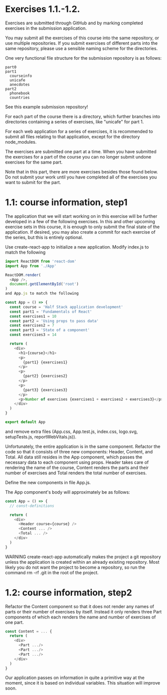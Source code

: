 # Exercises 1.1.-1.2.
Exercises are submitted through GitHub and by marking completed exercises in the submission application.

You may submit all the exercises of this course into the same repository, or use multiple repositories. If you submit exercises of different parts into the same repository, please use a sensible naming scheme for the directories.

One very functional file structure for the submission repository is as follows:
```
part0
part1
  courseinfo
  unicafe
  anecdotes
part2
  phonebook
  countries
```
See this example submission repository!

For each part of the course there is a directory, which further branches into directories containing a series of exercises, like "unicafe" for part 1.

For each web application for a series of exercises, it is recommended to submit all files relating to that application, except for the directory node_modules.

The exercises are submitted one part at a time. When you have submitted the exercises for a part of the course you can no longer submit undone exercises for the same part.

Note that in this part, there are more exercises besides those found below. Do not submit your work until you have completed all of the exercises you want to submit for the part.

# 1.1: course information, step1
The application that we will start working on in this exercise will be further developed in a few of the following exercises. In this and other upcoming exercise sets in this course, it is enough to only submit the final state of the application. If desired, you may also create a commit for each exercise of the series, but this is entirely optional.

Use create-react-app to initialize a new application. Modify index.js to match the following
```javascript
import ReactDOM from 'react-dom'
import App from './App'

ReactDOM.render(
  <App />, 
  document.getElementById('root')
)
and App.js to match the following

const App = () => {
  const course = 'Half Stack application development'
  const part1 = 'Fundamentals of React'
  const exercises1 = 10
  const part2 = 'Using props to pass data'
  const exercises2 = 7
  const part3 = 'State of a component'
  const exercises3 = 14

  return (
    <div>
      <h1>{course}</h1>
      <p>
        {part1} {exercises1}
      </p>
      <p>
        {part2} {exercises2}
      </p>
      <p>
        {part3} {exercises3}
      </p>
      <p>Number of exercises {exercises1 + exercises2 + exercises3}</p>
    </div>
  )
}

export default App
```
and remove extra files (App.css, App.test.js, index.css, logo.svg, setupTests.js, reportWebVitals.js)).

Unfortunately, the entire application is in the same component. Refactor the code so that it consists of three new components: Header, Content, and Total. All data still resides in the App component, which passes the necessary data to each component using props. Header takes care of rendering the name of the course, Content renders the parts and their number of exercises and Total renders the total number of exercises.

Define the new components in file App.js.

The App component's body will approximately be as follows:
```javascript
const App = () => {
  // const-definitions

  return (
    <div>
      <Header course={course} />
      <Content ... />
      <Total ... />
    </div>
  )
}
```
WARNING create-react-app automatically makes the project a git repository unless the application is created within an already existing repository. Most likely you do not want the project to become a repository, so run the command rm -rf .git in the root of the project.

# 1.2: course information, step2
Refactor the Content component so that it does not render any names of parts or their number of exercises by itself. Instead it only renders three Part components of which each renders the name and number of exercises of one part.
```javascript
const Content = ... {
  return (
    <div>
      <Part .../>
      <Part .../>
      <Part .../>
    </div>
  )
}
```
Our application passes on information in quite a primitive way at the moment, since it is based on individual variables. This situation will improve soon.